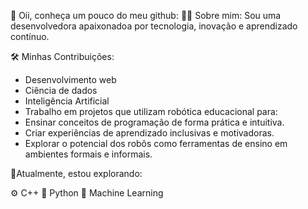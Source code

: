 🤖  Oii, conheça um pouco do meu github:
👨‍💻 Sobre mim:
Sou uma desenvolvedora apaixonadoa por tecnologia, inovação e aprendizado contínuo.

🛠️ Minhas Contribuições:

- Desenvolvimento web
- Ciência de dados
- Inteligência Artificial
- Trabalho em projetos que utilizam robótica educacional para:
- Ensinar conceitos de programação de forma prática e intuitiva.
- Criar experiências de aprendizado inclusivas e motivadoras.
- Explorar o potencial dos robôs como ferramentas de ensino em ambientes formais e informais.
  
🚀Atualmente, estou explorando:

⚙️ C++
🐍 Python
🤖 Machine Learning 
